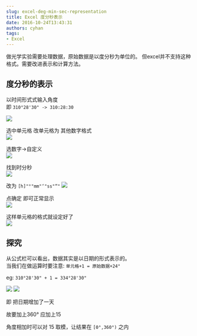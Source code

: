 ```yaml
---
slug: excel-deg-min-sec-representation
title: Excel 度分秒表示
date: 2016-10-24T13:43:31
authors: cyhan
tags:
- Excel
---
```


做光学实验需要处理数据，原始数据是以度分秒为单位的。
但excel并不支持这种格式。需要改进表示和计算方法。

<!-- truncate -->

## 度分秒的表示

以时间形式式输入角度      
即 `310°28'30" -> 310:28:30`

![](0-格式.png)


选中单元格
改单元格为 其他数字格式    
![](1-格式.png)

选数字->自定义    
![](2-格式.png)

找到时分秒   
![](3-格式.png)

改为 `[h]"°"mm"‘"ss"“"`
![](4-格式.png)

点确定
即可正常显示  
![](5-结果.png)

这样单元格的格式就设定好了   
![](6-结果.png)

## 探究

从公式栏可以看出，数据其实是以日期的形式表示的。    
当我们在做运算时要注意: `单元格+1 = 原始数据+24°`

eg: `310°28'30" + 1 = 334°28'30"`

![](7-演示.png)
![](8-演示.png)

即 把日期增加了一天

故要加上360° 应加上15

角度相加时可以对 15 取模，让结果在 `[0°,360°)` 之内
